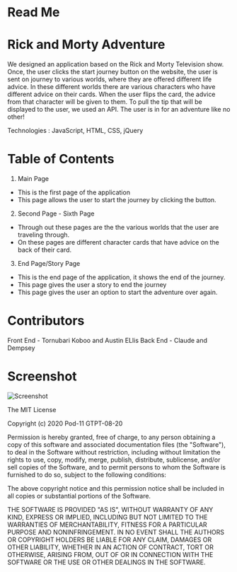 # Read Me

# Rick and Morty Adventure

We designed an application based on the Rick and Morty Television show. Once, the user clicks the start journey button on the website, the user is sent on journey to various worlds, where they are offered different life advice. In these different worlds there are various characters who have different advice on their cards. When the user flips the card, the advice from that character will be given to them. To pull the tip that will be displayed to the user, we used an API. The user is in for an adventure like no other!

Technologies : JavaScript, HTML, CSS, jQuery

# Table of Contents 
1. Main Page
- This is the first page of the application 
- This page allows the user to start the journey by clicking the button.  
2. Second Page - Sixth Page
- Through out these pages are the the various worlds that the user are traveling through. 
- On these pages are different character cards that have advice on the back of their card. 
3. End Page/Story Page
- This is the end page of the application, it shows the end of the journey. 
- This page gives the user a story to end the journey 
- This page gives the user an option to start the adventure over again. 



# Contributors 
Front End - Tornubari Koboo and Austin ELlis
Back End -  Claude and Dempsey 

# Screenshot

![Screenshot](application-screenshot.png)

The MIT License

Copyright (c) 2020 Pod-11 GTPT-08-20

Permission is hereby granted, free of charge, to any person obtaining a copy
of this software and associated documentation files (the "Software"), to deal
in the Software without restriction, including without limitation the rights
to use, copy, modify, merge, publish, distribute, sublicense, and/or sell
copies of the Software, and to permit persons to whom the Software is
furnished to do so, subject to the following conditions:

The above copyright notice and this permission notice shall be included in
all copies or substantial portions of the Software.

THE SOFTWARE IS PROVIDED "AS IS", WITHOUT WARRANTY OF ANY KIND, EXPRESS OR
IMPLIED, INCLUDING BUT NOT LIMITED TO THE WARRANTIES OF MERCHANTABILITY,
FITNESS FOR A PARTICULAR PURPOSE AND NONINFRINGEMENT. IN NO EVENT SHALL THE
AUTHORS OR COPYRIGHT HOLDERS BE LIABLE FOR ANY CLAIM, DAMAGES OR OTHER
LIABILITY, WHETHER IN AN ACTION OF CONTRACT, TORT OR OTHERWISE, ARISING FROM,
OUT OF OR IN CONNECTION WITH THE SOFTWARE OR THE USE OR OTHER DEALINGS IN
THE SOFTWARE.
